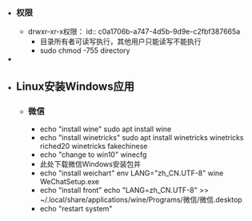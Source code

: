 - ### 权限
	- drwxr-xr-x权限：
	  id:: c0a1706b-a747-4d5b-9d9e-c2fbf387665a
		- 目录所有者可读写执行，其他用户只能读写不能执行
		- sudo chmod -755 directory
-
- ## Linux安装Windows应用
	- ### 微信
		- echo "install wine"
		  sudo apt install wine
		- echo "install winetricks"
		  sudo apt install winetricks
		  winetricks riched20
		  winetricks fakechinese
		- echo "change to win10"
		  winecfg
		- 此处下载微信Windows安装包并
		- echo "install weichart"
		  env LANG="zh_CN.UTF-8" wine WeChatSetup.exe
		- echo "install front"
		  echo "LANG=zh_CN.UTF-8" >> ~/.local/share/applications/wine/Programs/微信/微信.desktop
		- echo "restart system"